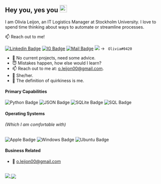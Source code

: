 ## Hey you, yes you <img src="https://user-images.githubusercontent.com/1303154/88677602-1635ba80-d120-11ea-84d8-d263ba5fc3c0.gif" style="max-width:100%;" width="24px">

I am Olivia Leijon, an IT Logistics Manager at Stockholm University. I love to spend time thinking about ways to automate or streamline processes.

:mailbox: Reach out to me!

<!-- Fix badges -->
[![Linkedin Badge](https://img.shields.io/badge/-Olivia-0e76a8?style=flat&labelColor=0e76a8&logo=linkedin&logoColor=white)](https://www.linkedin.com/in/olivialeijon)
[![IG Badge](https://img.shields.io/badge/-@olivvyidk-e84364?style=flat&labelColor=e84364&logo=instagram&logoColor=white)](https://instagram.com/olivvyidk)
[![Mail Badge](https://img.shields.io/badge/-o.leijon00-c0392b?style=flat&labelColor=c0392b&logo=gmail&logoColor=white)](mailto:o.leijon00@gmail.com)
<img src="https://img.shields.io/badge/-Discord-8e9fda?style=flat&labelColor=7289DA&logo=discord&logoColor=white"/> -> ```
Olivia#0420```

  - :thinking: No current projects, need some advice.
  - :innocent: Mistakes happen, how else would I learn?
  - :mailbox: Reach out to me at: o.leijon00@gmail.com.
  - :rainbow: She/her.
  - :hankey: The definition of quirkiness is me.

#### Primary Capabilities
![Python Badge](https://img.shields.io/badge/-Python-3776AB?style=for-the-badge&labelColor=2a567c&logo=python&logoColor=white) 
![JSON Badge](https://img.shields.io/badge/-JSON-444444?style=for-the-badge&labelColor=2a2a2a&logo=json&logoColor=white)
![SQLite Badge](https://img.shields.io/badge/-SQLite-006392?style=for-the-badge&labelColor=003B57&logo=sqlite&logoColor=white)
![SQL Badge](https://img.shields.io/badge/-SQL-006392?style=for-the-badge&labelColor=black)

#### Operating Systems
###### (Which I am comfortable with) 
![Apple Badge](https://img.shields.io/badge/-macOS-999999?style=for-the-badge&labelColor=666666&logo=apple&logoColor=white)
![Windows Badge](https://img.shields.io/badge/-Windows-008fff?style=for-the-badge&labelColor=0078D6&logo=windows&logoColor=white)
![Ubuntu Badge](https://img.shields.io/badge/-Ubuntu-E95420?style=for-the-badge&labelColor=dd4814&logo=ubuntu&logoColor=white)

#### Business Related
<!-- - :paperclip: [My Resume/CV]() -->
- :email: o.leijon00@gmail.com
 
<br/>

<a href="https://github.com/anuraghazra/github-readme-stats">
  <img align="top" src="https://github-readme-stats.vercel.app/api/top-langs?username=olivialeijon&theme=omni"/>
</a>
<a href="https://github.com/anuraghazra/github-readme-stats">
  <img align="center" src="https://github-readme-stats.vercel.app/api?username=olivialeijon&count_private=true&theme=omni&hide=contribs,prs" />
</a>
